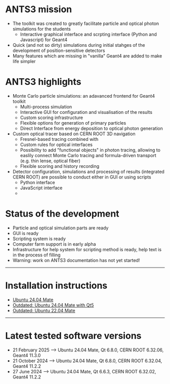 # ANTS3 mission

* The toolkit was created to greatly facilitate particle and optical photon simulations for the students
   * Interactive graphical interface and scrpting interface (Python and Javascript) for Geant4
 * Quick (and not so dirty) simulations during initial stahges of the development of position-sensitive detectors
 * Many features which are missing in "vanilla" Geant4 are added to make life simpler

# ANTS3 highlights

* Monte Carlo particle simulations: an adavanced frontend for Geant4 toolkit
   * Multi-process simulation
   * Interactive GUI for configuration and visualisation of the results
   * Custom scoring infrastructure
   * Flexible options for generation of primary particles
   * Direct Interface from energy deposition to optical photon generation
 * Custom optical tracer based on CERN ROOT 3D navigation
   * Fresnel-based tracing combined with
   * Custom rules for optical interfaces
   * Possibility to add "functional objects" in photon tracing, allowing to easlily connect Monte Carlo tracing and formula-driven transport (e.g. thin lense, optical fiber)
   * Flexible scoring and history recording
 * Detector configuration, simulations and processing of results (integrated CERN ROOT) are possible  to conduct either in GUI or using scripts
   * Python interface
   * JavaScript interface
   * 
# Status of the development

* Particle and optical simulation parts are ready  
* GUI is ready
* Scripting system is ready
* Computer farm support is in early alpha
* Infrastructure for help system for scripting method is ready, help text is in the process of filling
* Warning: work on ANTS3 documentation has not yet started!

---

# Installation instructions
* [Ubuntu 24.04 Mate](https://github.com/andrmor/ANTS3bundle/wiki/Install_Ubuntu24.04_Qt6)
* [Outdated: Ubuntu 24.04 Mate with Qt5](https://github.com/andrmor/ANTS3bundle/wiki/Install_Ubuntu22.04_Qt5)
* [Outdated: Ubuntu 22.04 Mate](https://github.com/andrmor/ANTS3bundle/wiki/Install_Ubuntu22.04)
 
 ---

 # Latest tested software versions

* 21 February 2025 --> Ubuntu 24.04 Mate, Qt 6.8.0, CERN ROOT 6.32.06, Geant4 11.3.0
* 21 October 2024 --> Ubuntu 24.04 Mate, Qt 6.8.0, CERN ROOT 6.32.04, Geant4 11.2.2
* 27 June 2024 --> Ubuntu 24.04 Mate, Qt 6.6.3, CERN ROOT 6.32.02, Geant4 11.2.2

